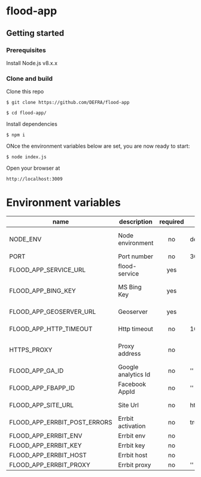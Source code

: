# flood-app

## Getting started

### Prerequisites
Install Node.js v8.x.x

### Clone and build

Clone this repo

`$ git clone https://github.com/DEFRA/flood-app`

`$ cd flood-app/`


Install dependencies

`$ npm i`


ONce the environment variables below are set, you are now ready to start:

`$ node index.js`


Open your browser at

`http://localhost:3009`

# Environment variables

| name     | description      | required | default |            valid            |             notes             |
|----------|------------------|:--------:|---------|:---------------------------:|:-----------------------------:|
| NODE_ENV | Node environment |    no    | development | development, test, production |                               |
| PORT     | Port number      |    no    | 3009    |                             |                               |
| FLOOD_APP_SERVICE_URL   | flood-service  |    yes    |         |                             | For flood api |
| FLOOD_APP_BING_KEY   | MS Bing Key  |    yes    |         |                             | For location search |
| FLOOD_APP_GEOSERVER_URL   | Geoserver  |    yes    |         |                             | For maps ows |
| FLOOD_APP_HTTP_TIMEOUT   | Http timeout  |    no    |  10000 (10s)       |                             | For maps ows |
| HTTPS_PROXY   | Proxy address |    no    |         |                             | For external api calls |
| FLOOD_APP_GA_ID   | Google analytics Id |    no    |    ''     |                             |  |
| FLOOD_APP_FBAPP_ID   | Facebook AppId |    no    |    ''     |                             |  |
| FLOOD_APP_SITE_URL   | Site Url  |    no    | http://localhost:3009 |                             | For SEO metadata |
| FLOOD_APP_ERRBIT_POST_ERRORS | Errbit activation |    no    |   true, false   |  |       |
| FLOOD_APP_ERRBIT_ENV     | Errbit env      |    no    |     ||       |
| FLOOD_APP_ERRBIT_KEY | Errbit key |    no    |         |  |       |
| FLOOD_APP_ERRBIT_HOST     | Errbit host      |    no    |     ||       |
| FLOOD_APP_ERRBIT_PROXY  | Errbit proxy |    no    | ''    ||       |

